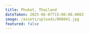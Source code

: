 ```yaml
---
title: Phuket, Thailand
dateTaken: 2025-06-07T15:06:00.000Z
image: /assets/uploads/000041.jpg
featured: false
---
```

